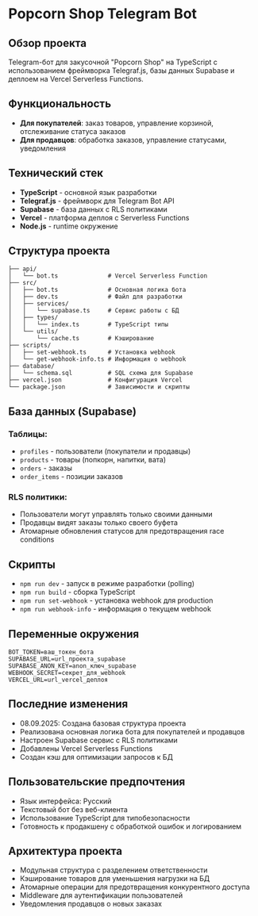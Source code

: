 # Popcorn Shop Telegram Bot

## Обзор проекта
Telegram-бот для закусочной "Popcorn Shop" на TypeScript с использованием фреймворка Telegraf.js, базы данных Supabase и деплоем на Vercel Serverless Functions.

## Функциональность
- **Для покупателей**: заказ товаров, управление корзиной, отслеживание статуса заказов
- **Для продавцов**: обработка заказов, управление статусами, уведомления

## Технический стек
- **TypeScript** - основной язык разработки
- **Telegraf.js** - фреймворк для Telegram Bot API
- **Supabase** - база данных с RLS политиками
- **Vercel** - платформа деплоя с Serverless Functions
- **Node.js** - runtime окружение

## Структура проекта
```
├── api/
│   └── bot.ts              # Vercel Serverless Function
├── src/
│   ├── bot.ts              # Основная логика бота
│   ├── dev.ts              # Файл для разработки
│   ├── services/
│   │   └── supabase.ts     # Сервис работы с БД
│   ├── types/
│   │   └── index.ts        # TypeScript типы
│   └── utils/
│       └── cache.ts        # Кэширование
├── scripts/
│   ├── set-webhook.ts      # Установка webhook
│   └── get-webhook-info.ts # Информация о webhook
├── database/
│   └── schema.sql          # SQL схема для Supabase
├── vercel.json             # Конфигурация Vercel
└── package.json            # Зависимости и скрипты
```

## База данных (Supabase)
### Таблицы:
- `profiles` - пользователи (покупатели и продавцы)
- `products` - товары (попкорн, напитки, вата)
- `orders` - заказы
- `order_items` - позиции заказов

### RLS политики:
- Пользователи могут управлять только своими данными
- Продавцы видят заказы только своего буфета
- Атомарные обновления статусов для предотвращения race conditions

## Скрипты
- `npm run dev` - запуск в режиме разработки (polling)
- `npm run build` - сборка TypeScript
- `npm run set-webhook` - установка webhook для production
- `npm run webhook-info` - информация о текущем webhook

## Переменные окружения
```
BOT_TOKEN=ваш_токен_бота
SUPABASE_URL=url_проекта_supabase
SUPABASE_ANON_KEY=anon_ключ_supabase
WEBHOOK_SECRET=секрет_для_webhook
VERCEL_URL=url_vercel_деплоя
```

## Последние изменения
- 08.09.2025: Создана базовая структура проекта
- Реализована основная логика бота для покупателей и продавцов
- Настроен Supabase сервис с RLS политиками
- Добавлены Vercel Serverless Functions
- Создан кэш для оптимизации запросов к БД

## Пользовательские предпочтения
- Язык интерфейса: Русский
- Текстовый бот без веб-клиента
- Использование TypeScript для типобезопасности
- Готовность к продакшену с обработкой ошибок и логированием

## Архитектура проекта
- Модульная структура с разделением ответственности
- Кэширование товаров для уменьшения нагрузки на БД
- Атомарные операции для предотвращения конкурентного доступа
- Middleware для аутентификации пользователей
- Уведомления продавцов о новых заказах